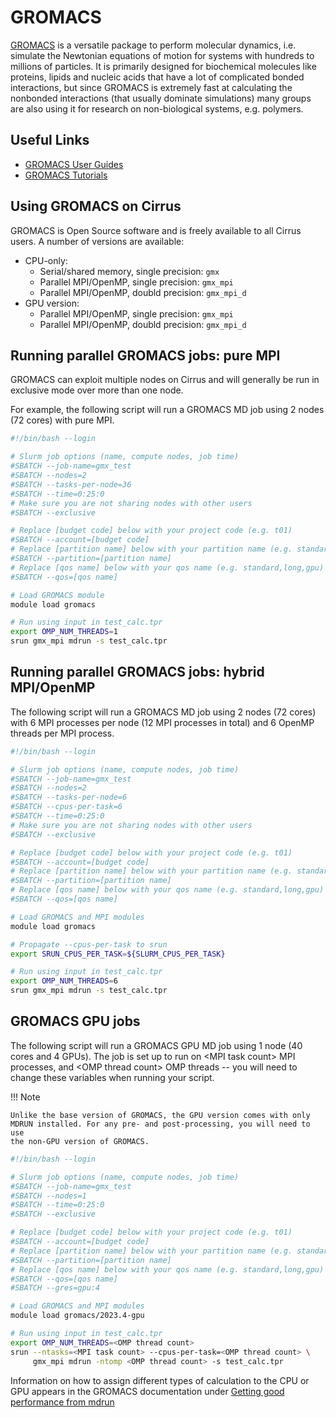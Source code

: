 # GROMACS

[GROMACS](http://www.gromacs.org/) is a versatile package to
perform molecular dynamics, i.e. simulate the Newtonian equations of
motion for systems with hundreds to millions of particles. It is
primarily designed for biochemical molecules like proteins, lipids and
nucleic acids that have a lot of complicated bonded interactions, but
since GROMACS is extremely fast at calculating the nonbonded
interactions (that usually dominate simulations) many groups are also
using it for research on non-biological systems, e.g. polymers.

## Useful Links

- [GROMACS User Guides](https://manual.gromacs.org/documentation/)
- [GROMACS Tutorials](https://tutorials.gromacs.org/)

## Using GROMACS on Cirrus

GROMACS is Open Source software and is freely available to all Cirrus
users. A number of versions are available:

- CPU-only:
    - Serial/shared memory, single precision: `gmx`
    - Parallel MPI/OpenMP, single precision: `gmx_mpi`
    - Parallel MPI/OpenMP, doubld precision: `gmx_mpi_d`
- GPU version:
    - Parallel MPI/OpenMP, single precision: `gmx_mpi`
    - Parallel MPI/OpenMP, doubld precision: `gmx_mpi_d`

## Running parallel GROMACS jobs: pure MPI

GROMACS can exploit multiple nodes on Cirrus and will generally be run
in exclusive mode over more than one node.

For example, the following script will run a GROMACS MD job using 2
nodes (72 cores) with pure MPI.

```bash
#!/bin/bash --login

# Slurm job options (name, compute nodes, job time)
#SBATCH --job-name=gmx_test
#SBATCH --nodes=2
#SBATCH --tasks-per-node=36
#SBATCH --time=0:25:0
# Make sure you are not sharing nodes with other users
#SBATCH --exclusive

# Replace [budget code] below with your project code (e.g. t01)
#SBATCH --account=[budget code]
# Replace [partition name] below with your partition name (e.g. standard,gpu)
#SBATCH --partition=[partition name]
# Replace [qos name] below with your qos name (e.g. standard,long,gpu)
#SBATCH --qos=[qos name]

# Load GROMACS module
module load gromacs

# Run using input in test_calc.tpr
export OMP_NUM_THREADS=1 
srun gmx_mpi mdrun -s test_calc.tpr
```

## Running parallel GROMACS jobs: hybrid MPI/OpenMP

The following script will run a GROMACS MD job using 2 nodes (72 cores)
with 6 MPI processes per node (12 MPI processes in total) and 6 OpenMP
threads per MPI process.

```bash
#!/bin/bash --login

# Slurm job options (name, compute nodes, job time)
#SBATCH --job-name=gmx_test
#SBATCH --nodes=2
#SBATCH --tasks-per-node=6
#SBATCH --cpus-per-task=6
#SBATCH --time=0:25:0
# Make sure you are not sharing nodes with other users
#SBATCH --exclusive

# Replace [budget code] below with your project code (e.g. t01)
#SBATCH --account=[budget code]
# Replace [partition name] below with your partition name (e.g. standard,gpu)
#SBATCH --partition=[partition name]
# Replace [qos name] below with your qos name (e.g. standard,long,gpu)
#SBATCH --qos=[qos name]

# Load GROMACS and MPI modules
module load gromacs

# Propagate --cpus-per-task to srun
export SRUN_CPUS_PER_TASK=${SLURM_CPUS_PER_TASK}

# Run using input in test_calc.tpr
export OMP_NUM_THREADS=6
srun gmx_mpi mdrun -s test_calc.tpr
```

## GROMACS GPU jobs

The following script will run a GROMACS GPU MD job using 1 node (40
cores and 4 GPUs). The job is set up to run on
<span class="title-ref">\<MPI task count\></span> MPI processes, and
<span class="title-ref">\<OMP thread count\></span> OMP threads -- you
will need to change these variables when running your script.



!!! Note

    Unlike the base version of GROMACS, the GPU version comes with only
    MDRUN installed. For any pre- and post-processing, you will need to use
    the non-GPU version of GROMACS.

```bash
#!/bin/bash --login

# Slurm job options (name, compute nodes, job time)
#SBATCH --job-name=gmx_test
#SBATCH --nodes=1
#SBATCH --time=0:25:0
#SBATCH --exclusive

# Replace [budget code] below with your project code (e.g. t01)
#SBATCH --account=[budget code]
# Replace [partition name] below with your partition name (e.g. standard,gpu)
#SBATCH --partition=[partition name]
# Replace [qos name] below with your qos name (e.g. standard,long,gpu)
#SBATCH --qos=[qos name]
#SBATCH --gres=gpu:4

# Load GROMACS and MPI modules
module load gromacs/2023.4-gpu

# Run using input in test_calc.tpr
export OMP_NUM_THREADS=<OMP thread count>
srun --ntasks=<MPI task count> --cpus-per-task=<OMP thread count> \
     gmx_mpi mdrun -ntomp <OMP thread count> -s test_calc.tpr
```

Information on how to assign different types of calculation to the CPU
or GPU appears in the GROMACS documentation under
[Getting good performance from mdrun](http://manual.gromacs.org/documentation/current/user-guide/mdrun-performance.html)
